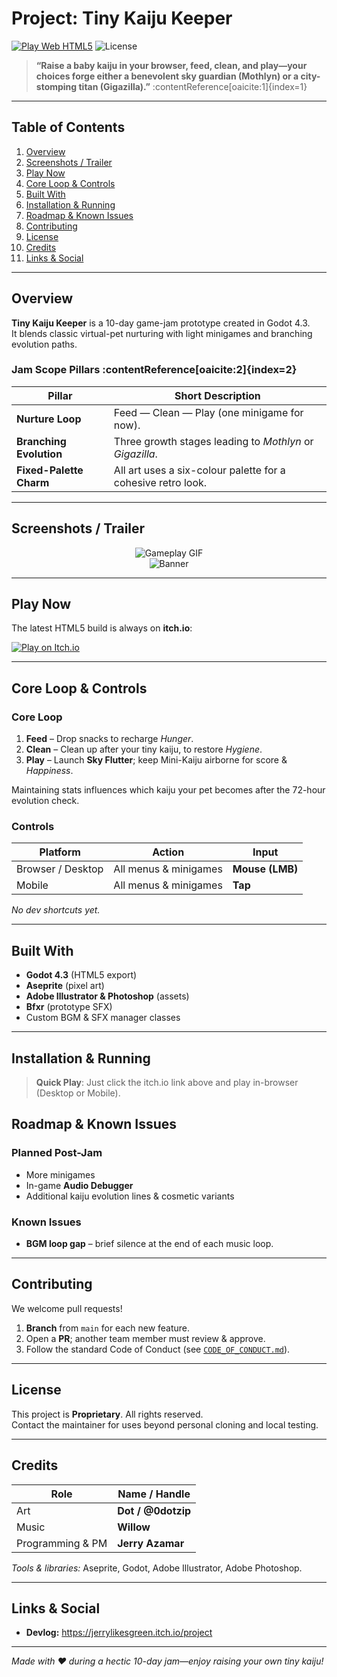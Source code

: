 # Project: Tiny Kaiju Keeper

[![Play Web HTML5](https://img.shields.io/badge/Play-Web--HTML5-orange)](https://jerrylikesgreen.itch.io/project)
![License](https://img.shields.io/badge/License-Proprietary-lightgrey)

> **“Raise a baby kaiju in your browser, feed, clean, and play—your choices forge either a benevolent sky guardian (Mothlyn) or a city-stomping titan (Gigazilla).”** :contentReference[oaicite:1]{index=1}

---

## Table of Contents
1. [Overview](#overview)  
2. [Screenshots / Trailer](#screenshots--trailer)  
3. [Play Now](#play-now)  
4. [Core Loop & Controls](#core-loop--controls)  
5. [Built With](#built-with)  
6. [Installation & Running](#installation--running)  
7. [Roadmap & Known Issues](#roadmap--known-issues)  
8. [Contributing](#contributing)  
9. [License](#license)  
10. [Credits](#credits)  
11. [Links & Social](#links--social)

---

## Overview
**Tiny Kaiju Keeper** is a 10-day game-jam prototype created in Godot 4.3.  
It blends classic virtual-pet nurturing with light minigames and branching evolution paths.

### Jam Scope Pillars :contentReference[oaicite:2]{index=2}
| Pillar | Short Description |
|--------|------------------|
| **Nurture Loop** | Feed — Clean — Play (one minigame for now). |
| **Branching Evolution** | Three growth stages leading to *Mothlyn* or *Gigazilla*. |
| **Fixed-Palette Charm** | All art uses a six-colour palette for a cohesive retro look. |

---

## Screenshots / Trailer
<p align="center">
  <img src="https://img.itch.zone/aW1nLzIxOTMxMzY3LmdpZg==/original/cgAAu6.gif" alt="Gameplay GIF"><br/>
  <img src="https://img.itch.zone/aW1nLzIxOTMxMTIzLnBuZw==/original/sB2OrY.png"   alt="Banner"/>
</p>

---

## Play Now
The latest HTML5 build is always on **itch.io**:

[![Play on Itch.io](https://img.shields.io/badge/Play-Itch.io-red)](https://your-itch-page.example.com)

---

## Core Loop & Controls
### Core Loop
1. **Feed** – Drop snacks to recharge *Hunger*.  
2. **Clean** – Clean up after your tiny kaiju, to restore *Hygiene*.  
3. **Play** – Launch **Sky Flutter**; keep Mini-Kaiju airborne for score & *Happiness*.

Maintaining stats influences which kaiju your pet becomes after the 72-hour evolution check.

### Controls
| Platform | Action | Input |
|----------|--------|-------|
| Browser / Desktop | All menus & minigames | **Mouse (LMB)** |
| Mobile | All menus & minigames | **Tap** |

*No dev shortcuts yet.*

---

## Built With
- **Godot 4.3** (HTML5 export)  
- **Aseprite** (pixel art)  
- **Adobe Illustrator & Photoshop** (assets)  
- **Bfxr** (prototype SFX)  
- Custom BGM & SFX manager classes 

---

## Installation & Running
> **Quick Play**: Just click the itch.io link above and play in-browser (Desktop or Mobile).



## Roadmap & Known Issues
### Planned Post-Jam
- More minigames  
- In-game **Audio Debugger**  
- Additional kaiju evolution lines & cosmetic variants  

### Known Issues
- **BGM loop gap** – brief silence at the end of each music loop.  

---

## Contributing
We welcome pull requests!

1. **Branch** from `main` for each new feature.  
2. Open a **PR**; another team member must review & approve.  
3. Follow the standard Code of Conduct (see [`CODE_OF_CONDUCT.md`](CODE_OF_CONDUCT.md)).  

---

## License
This project is **Proprietary**. All rights reserved.  
Contact the maintainer for uses beyond personal cloning and local testing.  

---

## Credits
| Role            | Name / Handle      |
|-----------------|--------------------|
| Art             | **Dot / @0dotzip** |
| Music           | **Willow**         |
| Programming & PM| **Jerry Azamar**   |

*Tools & libraries:* Aseprite, Godot, Adobe Illustrator, Adobe Photoshop.

---

## Links & Social

- **Devlog:** <https://jerrylikesgreen.itch.io/project>  
<!-- Add Twitter, Discord, etc. here -->

---

*Made with ♥ during a hectic 10-day jam—enjoy raising your own tiny kaiju!*
